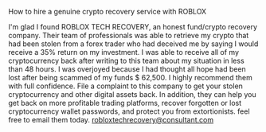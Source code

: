 How to hire a genuine crypto recovery service with  ROBLOX


I'm glad I found ROBLOX TECH RECOVERY, an honest fund/crypto recovery company. Their team of professionals was able to retrieve my crypto that had been stolen from a forex trader who had deceived me by saying I would receive a 35% return on my investment. I was able to receive all of my cryptocurrency back after writing to this team about my situation in less than 48 hours. I was overjoyed because I had thought all hope had been lost after being scammed of my funds $ 62,500. I highly recommend them with full confidence. File a complaint to this company to get your stolen cryptocurrency and other digital assets back. In addition, they can help you get back on more profitable trading platforms, recover forgotten or lost cryptocurrency wallet passwords, and protect you from extortionists. feel free to email them today.
robloxtechrecovery@consultant.com
